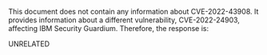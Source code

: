 This document does not contain any information about CVE-2022-43908. It provides information about a different vulnerability, CVE-2022-24903, affecting IBM Security Guardium. Therefore, the response is:

UNRELATED
